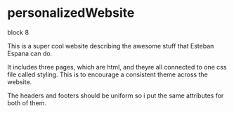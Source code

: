 # personalizedWebsite
block 8


This is a super cool website describing the awesome stuff that Esteban Espana can do. 

It includes three pages, which are html, and theyre all connected to one css file called styling. This is to encourage a consistent theme across the website. 

The headers and footers should be uniform so i put the same attributes for both of them. 